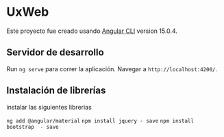 # UxWeb

Este proyecto fue creado usando [Angular CLI](https://github.com/angular/angular-cli) version 15.0.4.

## Servidor de desarrollo

Run `ng serve` para correr la aplicación. Navegar a `http://localhost:4200/`. 

## Instalación de librerías

instalar las siguientes librerias

`ng add @angular/material`
`npm install jquery - save`
`npm install bootstrap  - save`

